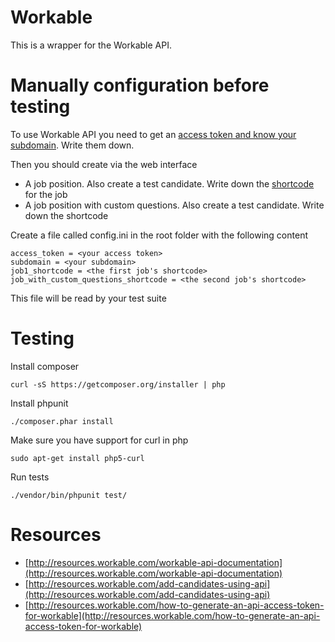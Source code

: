 # Workable

This is a wrapper for the Workable API.

# Manually configuration before testing

To use Workable API you need to get an [access token and know your subdomain](http://resources.workable.com/how-to-generate-an-api-access-token-for-workable). Write them down.

Then you should create via the web interface

* A job position. Also create a test candidate. Write down the [shortcode](http://resources.workable.com/add-candidates-using-api) for the job
* A job position with custom questions. Also create a test candidate. Write down the shortcode

Create a file called config.ini in the root folder with the following content

    access_token = <your access token>
    subdomain = <your subdomain>
    job1_shortcode = <the first job's shortcode>
    job_with_custom_questions_shortcode = <the second job's shortcode>

This file will be read by your test suite

# Testing

Install composer

    curl -sS https://getcomposer.org/installer | php

Install phpunit

    ./composer.phar install

Make sure you have support for curl in php

    sudo apt-get install php5-curl

Run tests

    ./vendor/bin/phpunit test/


# Resources

* [http://resources.workable.com/workable-api-documentation](http://resources.workable.com/workable-api-documentation)
* [http://resources.workable.com/add-candidates-using-api](http://resources.workable.com/add-candidates-using-api)
* [http://resources.workable.com/how-to-generate-an-api-access-token-for-workable](http://resources.workable.com/how-to-generate-an-api-access-token-for-workable)



